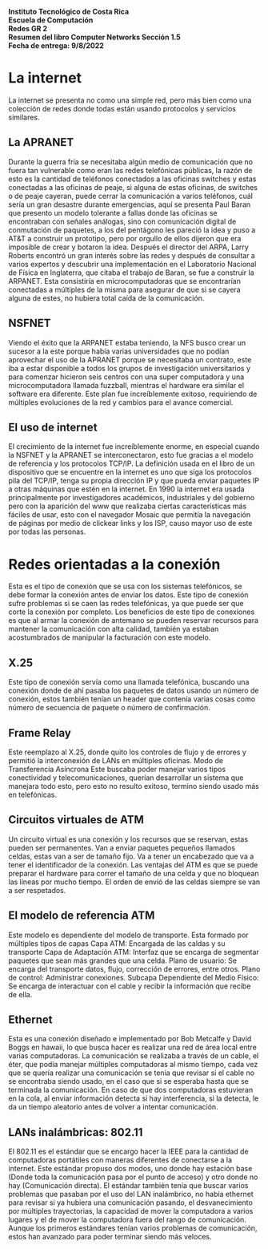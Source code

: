 **Instituto Tecnológico de Costa Rica  
Escuela de Computación  
Redes GR 2  
Resumen del libro Computer Networks Sección 1.5  
Fecha de entrega: 9/8/2022**

# La internet

La internet se presenta no como una simple red, pero más bien como una colección de redes donde todas están usando protocolos y servicios similares.

## La APRANET

Durante la guerra fría se necesitaba algún medio de comunicación que no fuera tan vulnerable como eran las redes telefónicas públicas, la razón de esto es la cantidad de teléfonos conectados a las oficinas switches y estas conectadas a las oficinas de peaje, si alguna de estas oficinas, de switches o de peaje cayeran, puede cerrar la comunicación a varios teléfonos, cuál sería un gran desastre durante emergencias, aquí se presenta Paul Baran que presento un modelo tolerante a fallas donde las oficinas se encontraban con señales análogas, sino con comunicación digital de conmutación de paquetes, a los del pentágono les pareció la idea y puso a AT&T a construir un prototipo, pero por orgullo de ellos dijeron que era imposible de crear y botaron la idea.
Después el director del ARPA, Larry Roberts encontró un gran interés sobre las redes y después de consultar a varios expertos y descubrir una implementación en el Laboratorio Nacional de Física en Inglaterra, que citaba el trabajo de Baran, se fue a construir la ARPANET. Esta consistiría en microcomputadoras que se encontrarían conectadas a múltiples de la misma para asegurar de que si se cayera alguna de estes, no hubiera total caída de la comunicación.

## NSFNET

Viendo el éxito que la ARPANET estaba teniendo, la NFS busco crear un sucesor a la este porque había varias universidades que no podían aprovechar el uso de la APRANET porque se necesitaba un contrato, este iba a estar disponible a todos los grupos de investigación universitarios y para comenzar hicieron seis centros con una super computadora y una microcomputadora llamada fuzzball, mientras el hardware era similar el software era diferente. Este plan fue increíblemente exitoso, requiriendo de múltiples evoluciones de la red y cambios para el avance comercial.

## El uso de internet

El crecimiento de la internet fue increíblemente enorme, en especial cuando la NSFNET y la APRANET se interconectaron, esto fue gracias a el modelo de referencia y los protocolos TCP/IP. La definición usada en el libro de un dispositivo que se encuentre en la internet es uno que siga los protocolos pila del TCP/IP, tenga su propia dirección IP y que pueda enviar paquetes IP a otras máquinas que estén en la internet.
En 1990 la internet era usada principalmente por investigadores académicos, industriales y del gobierno pero con la aparición del www que realizaba ciertas características más fáciles de usar, esto con el navegador Mosaic que permitía la navegación de páginas por medio de clickear links y los ISP, causo mayor uso de este por todas las personas.

# Redes orientadas a la conexión

Esta es el tipo de conexión que se usa con los sistemas telefónicos, se debe formar la conexión antes de enviar los datos. Este tipo de conexión sufre problemas si se caen las redes telefónicas, ya que puede ser que corte la conexión por completo.
Los beneficios de este tipo de conexiones es que al armar la conexión de antemano se pueden reservar recursos para mantener la comunicación con alta calidad, también ya estaban acostumbrados de manipular la facturación con este modelo.

## X.25

Este tipo de conexión servía como una llamada telefónica, buscando una conexión donde de ahí pasaba los paquetes de datos usando un número de conexión, estos también tenían un header que contenía varias cosas como número de secuencia de paquete o número de confirmación.

## Frame Relay

Este reemplazo al X.25, donde quito los controles de flujo y de errores y permitió la interconexión de LANs en múltiples oficinas.
Modo de Transferencia Asíncrona
Este buscaba poder manejar varios tipos conectividad y telecomunicaciones, querían desarrollar un sistema que manejara todo esto, pero esto no resulto exitoso, termino siendo usado más en telefónicas.

## Circuitos virtuales de ATM

Un circuito virtual es una conexión y los recursos que se reservan, estas pueden ser permanentes.
Van a enviar paquetes pequeños llamados celdas, estas van a ser de tamaño fijo. Va a tener un encabezado que va a tener el identificador de la conexión. Las ventajas del ATM es que se puede preparar el hardware para correr el tamaño de una celda y que no bloquean las líneas por mucho tiempo. El orden de envió de las celdas siempre se van a ser respetados.

## El modelo de referencia ATM

Este modelo es dependiente del modelo de transporte. Esta formado por múltiples tipos de capas
Capa ATM: Encargada de las caldas y su transporte
Capa de Adaptación ATM: Interfaz que se encarga de segmentar paquetes que sean más grandes que una celda.
Plano de usuario: Se encarga del transporte datos, flujo, corrección de errores, entre otros.
Plano de control: Administrar conexiones.
Subcapa Dependiente del Medio Físico: Se encarga de interactuar con el cable y recibir la información que recibe de ella.

## Ethernet

Esta es una conexión diseñado e implementado por Bob Metcalfe y David Boggs en hawaii, lo que busca hacer es realizar una red de área local entre varias computadoras.
La comunicación se realizaba a través de un cable, el éter, que podía manejar múltiples computadoras al mismo tiempo, cada vez que se quería realizar una comunicación se tenia que revisar si el cable no se encontraba siendo usado, en el caso que si se esperaba hasta que se terminada la comunicación. En caso de que dos computadoras estuvieran en la cola, al enviar información detecta si hay interferencia, si la detecta, le da un tiempo aleatorio antes de volver a intentar comunicación.

## LANs inalámbricas: 802.11

El 802.11 es el estándar que se encargo hacer la IEEE para la cantidad de computadoras portátiles con maneras diferentes de conectarse a la internet. Este estándar propuso dos modos, uno donde hay estación base (Donde toda la comunicación pasa por el punto de acceso) y otro donde no hay (Comunicación directa).
El estándar también tenía que buscar varios problemas que pasaban por el uso del LAN inalámbrico, no había ethernet para revisar si ya hubiera una comunicación pasando, el desvanecimiento por múltiples trayectorias, la capacidad de mover la computadora a varios lugares y el de mover la computadora fuera del rango de comunicación.
Aunque los primeros estándares tenían varios problemas de comunicación, estos han avanzado para poder terminar siendo más veloces.
